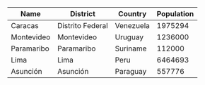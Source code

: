| Name| District | Country | Population | 
| --- | --- | --- | --- |
| Caracas | Distrito Federal | Venezuela | 1975294 |
| Montevideo | Montevideo | Uruguay | 1236000 |
| Paramaribo | Paramaribo | Suriname | 112000 |
| Lima | Lima | Peru | 6464693 |
| Asunción | Asunción | Paraguay | 557776 |
